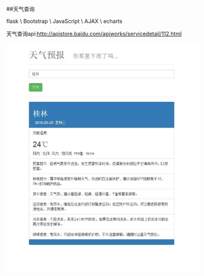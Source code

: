 ##天气查询

flask \ Bootstrap \ JavaScript \ AJAX \ echarts

天气查询api:http://apistore.baidu.com/apiworks/servicedetail/112.html

![image](https://github.com/hadesong/flask_weather/raw/master/app_package/static/1.jpg)
